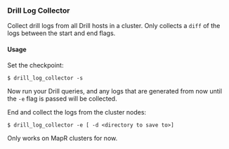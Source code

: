 ### Drill Log Collector
Collect drill logs from all Drill hosts in a cluster. Only collects a `diff` of the logs between the start and end flags. 

#### Usage
Set the checkpoint:
```
$ drill_log_collector -s
```

Now run your Drill queries, and any logs that are generated from now until the `-e` flag is passed will be collected.

End and collect the logs from the cluster nodes:
```
$ drill_log_collector -e [ -d <directory to save to>]
```

Only works on MapR clusters for now.

